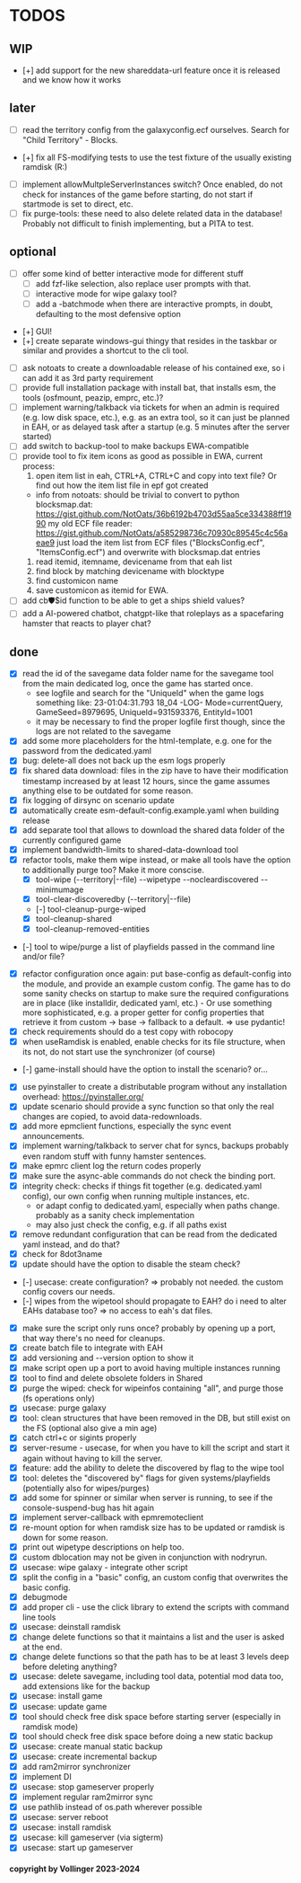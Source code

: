 # TODOS

## WIP
- [+] add support for the new shareddata-url feature once it is released and we know how it works

## later
- [ ] read the territory config from the galaxyconfig.ecf ourselves. Search for "Child Territory" - Blocks.
- [+] fix all FS-modifying tests to use the test fixture of the usually existing ramdisk (R:)
- [ ] implement allowMultpleServerInstances switch? Once enabled, do not check for instances of the game before starting, do not start if startmode is set to direct, etc.
- [ ] fix purge-tools: these need to also delete related data in the database! Probably not difficult to finish implementing, but a PITA to test.

## optional
- [ ] offer some kind of better interactive mode for different stuff
  - [ ] add fzf-like selection, also replace user prompts with that.
  - [ ] interactive mode for wipe galaxy tool?
  - [ ] add a -batchmode when there are interactive prompts, in doubt, defaulting to the most defensive option
- [+] GUI!
- [+] create separate windows-gui thingy that resides in the taskbar or similar and provides a shortcut to the cli tool.
- [ ] ask notoats to create a downloadable release of his contained exe, so i can add it as 3rd party requirement
- [ ] provide full installation package with install bat, that installs esm, the tools (osfmount, peazip, emprc, etc.)?
- [ ] implement warning/talkback via tickets for when an admin is required (e.g. low disk space, etc.), e.g. as an extra tool, so it can just be planned in EAH, or as delayed task after a startup (e.g. 5 minutes after the server started)
- [ ] add switch to backup-tool to make backups EWA-compatible
- [ ] provide tool to fix item icons as good as possible in EWA, current process:
   1. open item list in eah, CTRL+A, CTRL+C and copy into text file? Or find out how the item list file in epf got created
   - info from notoats: should be trivial to convert to python
      blocksmap.dat: https://gist.github.com/NotOats/36b6192b4703d55aa5ce334388ff1990
      my old ECF file reader: https://gist.github.com/NotOats/a585298736c70930c89545c4c56aeae9
      just load the item list from ECF files ("BlocksConfig.ecf", "ItemsConfig.ecf") and overwrite with blocksmap.dat entries
   1. read itemid, itemname, devicename from that eah list
   1. find block by matching devicename with blocktype
   1. find customicon name
   1. save customicon as itemid for EWA.
- [ ] add cb:shield:$id function to be able to get a ships shield values?
- [ ] add a AI-powered chatbot, chatgpt-like that roleplays as a spacefaring hamster that reacts to player chat?

## done
- [x] read the id of the savegame data folder name for the savegame tool from the main dedicated log, once the game has started once.
  * see logfile and search for the "UniqueId" when the game logs something like: 23-01:04:31.793 18_04 -LOG- Mode=currentQuery, GameSeed=8979695, UniqueId=931593376, EntityId=1001
  * it may be necessary to find the proper logfile first though, since the logs are not related to the savegame
- [x] add some more placeholders for the html-template, e.g. one for the password from the dedicated.yaml
- [x] bug: delete-all does not back up the esm logs properly
- [x] fix shared data download: files in the zip have to have their modification timestamp increased by at least 12 hours, since the game assumes anything else to be outdated for some reason.
- [x] fix logging of dirsync on scenario update
- [x] automatically create esm-default-config.example.yaml when building release
- [x] add separate tool that allows to download the shared data folder of the currently configured game
- [x] implement bandwidth-limits to shared-data-download tool
- [x] refactor tools, make them wipe instead, or make all tools have the option to additionally purge too? Make it more conscise.
  - [x] tool-wipe (--territory|--file) --wipetype --nocleardiscovered --minimumage
  - [x] tool-clear-discoveredby (--territory|--file) 
  - [-] tool-cleanup-purge-wiped
  - [x] tool-cleanup-shared
  - [x] tool-cleanup-removed-entities
- [-] tool to wipe/purge a list of playfields passed in the command line and/or file?
- [x] refactor configuration once again: put base-config as default-config into the module, and provide an example custom config. The game has to do some sanity checks on startup to make sure the required configurations are in place (like installdir, dedicated yaml, etc.) - Or use something more sophisticated, e.g. a proper getter for config properties that retrieve it from custom -> base -> fallback to a default. => use pydantic!
- [x] check requirements should do a test copy with robocopy
- [x] when useRamdisk is enabled, enable checks for its file structure, when its not, do not start use the synchronizer (of course)
- [-] game-install should have the option to install the scenario? or...
- [x] use pyinstaller to create a distributable program without any installation overhead: <https://pyinstaller.org/>
- [x] update scenario should provide a sync function so that only the real changes are copied, to avoid data-redownloads.
- [x] add more epmclient functions, especially the sync event announcements.
- [x] implement warning/talkback to server chat for syncs, backups probably even random stuff with funny hamster sentences.
- [x] make epmrc client log the return codes properly
- [x] make sure the async-able commands do not check the binding port.
- [x] integrity check: checks if things fit together (e.g. dedicated.yaml config), our own config when running multiple instances, etc.
  - or adapt config to dedicated.yaml, especially when paths change. probably as a sanity check implementation
  - may also just check the config, e.g. if all paths exist
- [x] remove redundant configuration that can be read from the dedicated yaml instead, and do that?
- [x] check for 8dot3name
- [x] update should have the option to disable the steam check?
- [-] usecase: create configuration? => probably not needed. the custom config covers our needs.
- [-] wipes from the wipetool should propagate to EAH? do i need to alter EAHs database too? => no access to eah's dat files.
- [x] make sure the script only runs once? probably by opening up a port, that way there's no need for cleanups.
- [x] create batch file to integrate with EAH
- [x] add versioning and --version option to show it
- [x] make script open up a port to avoid having multiple instances running
- [x] tool to find and delete obsolete folders in Shared
- [x] purge the wiped: check for wipeinfos containing "all", and purge those (fs operations only)
- [x] usecase: purge galaxy
- [x] tool: clean structures that have been removed in the DB, but still exist on the FS (optional also give a min age)
- [x] catch ctrl+c or sigints properly
- [x] server-resume - usecase, for when you have to kill the script and start it again without having to kill the server.
- [x] feature: add the ability to delete the discovered by flag to the wipe tool
- [x] tool: deletes the "discovered by" flags for given systems/playfields (potentially also for wipes/purges)
- [x] add some for spinner or similar when server is running, to see if the console-suspend-bug has hit again
- [x] implement server-callback with epmremoteclient
- [x] re-mount option for when ramdisk size has to be updated or ramdisk is down for some reason.
- [x] print out wipetype descriptions on help too.
- [x] custom dblocation may not be given in conjunction with nodryrun.
- [x] usecase: wipe galaxy - integrate other script
- [x] split the config in a "basic" config, an custom config that overwrites the basic config.
- [x] debugmode
- [x] add proper cli - use the click library to extend the scripts with command line tools
- [x] usecase: deinstall ramdisk
- [x] change delete functions so that it maintains a list and the user is asked at the end.
- [x] change delete functions so that the path has to be at least 3 levels deep before deleting anything?
- [x] usecase: delete savegame, including tool data, potential mod data too, add extensions like for the backup
- [x] usecase: install game
- [x] usecase: update game
- [x] tool should check free disk space before starting server (especially in ramdisk mode)
- [x] tool should check free disk space before doing a new static backup
- [x] usecase: create manual static backup
- [x] usecase: create incremental backup
- [x] add ram2mirror synchronizer
- [x] implement DI
- [x] usecase: stop gameserver properly
- [x] implement regular ram2mirror sync
- [x] use pathlib instead of os.path wherever possible
- [x] usecase: server reboot
- [x] usecase: install ramdisk
- [x] usecase: kill gameserver (via sigterm)
- [x] usecase: start up gameserver

#### copyright by Vollinger 2023-2024